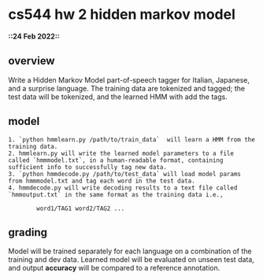 # cs544 hw 2 hidden markov model

**::24 Feb 2022::**

## overview
Write a Hidden Markov Model part-of-speech tagger for Italian, Japanese, and a surprise language. The training data are tokenized and tagged; the test data will be tokenized, and the learned HMM with add the tags. 

## model
	1. `python hmmlearn.py /path/to/train_data`  will learn a HMM from the training data.
	2. hmmlearn.py will write the learned model parameters to a file called `hmmmodel.txt`, in a human-readable format, containing sufficient info to successfully tag new data.
	3. `python hmmdecode.py /path/to/test_data` will load model params from hmmmodel.txt and tag each word in the test data.
	4. hmmdecode.py will write decoding results to a text file called `hmmoutput.txt` in the same format as the training data i.e.,
```
		word1/TAG1 word2/TAG2 ...
```

## grading
Model will be trained separately for each language on a combination of the training and dev data. Learned model will be evaluated on unseen test data, and output **accuracy** will be compared to a reference annotation. 
